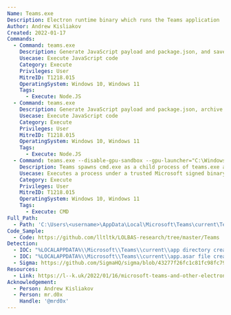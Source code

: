 ```yaml
---
Name: Teams.exe
Description: Electron runtime binary which runs the Teams application
Author: Andrew Kisliakov
Created: 2022-01-17
Commands:
  - Command: teams.exe
    Description: Generate JavaScript payload and package.json, and save to "%LOCALAPPDATA%\\Microsoft\\Teams\\current\\app\\" before executing.
    Usecase: Execute JavaScript code
    Category: Execute
    Privileges: User
    MitreID: T1218.015
    OperatingSystem: Windows 10, Windows 11
    Tags:
      - Execute: Node.JS
  - Command: teams.exe
    Description: Generate JavaScript payload and package.json, archive in ASAR file and save to "%LOCALAPPDATA%\\Microsoft\\Teams\\current\\app.asar" before executing.
    Usecase: Execute JavaScript code
    Category: Execute
    Privileges: User
    MitreID: T1218.015
    OperatingSystem: Windows 10, Windows 11
    Tags:
      - Execute: Node.JS
  - Command: teams.exe --disable-gpu-sandbox --gpu-launcher="C:\Windows\system32\cmd.exe /c ping google.com &&"
    Description: Teams spawns cmd.exe as a child process of teams.exe and executes the ping command
    Usecase: Executes a process under a trusted Microsoft signed binary
    Category: Execute
    Privileges: User
    MitreID: T1218.015
    OperatingSystem: Windows 10, Windows 11
    Tags:
      - Execute: CMD
Full_Path:
  - Path: 'C:\Users\<username>\AppData\Local\Microsoft\Teams\current\Teams.exe'
Code_Sample:
  - Code: https://github.com/lltltk/LOLBAS-research/tree/master/Teams
Detection:
  - IOC: "%LOCALAPPDATA%\\Microsoft\\Teams\\current\\app directory created"
  - IOC: "%LOCALAPPDATA%\\Microsoft\\Teams\\current\\app.asar file created/modified by non-Teams installer/updater"
  - Sigma: https://github.com/SigmaHQ/sigma/blob/43277f26fc1c81fc98fc79147b711189e901b757/rules/windows/process_creation/proc_creation_win_susp_electron_exeuction_proxy.yml
Resources:
  - Link: https://l--k.uk/2022/01/16/microsoft-teams-and-other-electron-apps-as-lolbins/
Acknowledgement:
  - Person: Andrew Kisliakov
  - Person: mr.d0x
    Handle: '@mrd0x'
---
```

